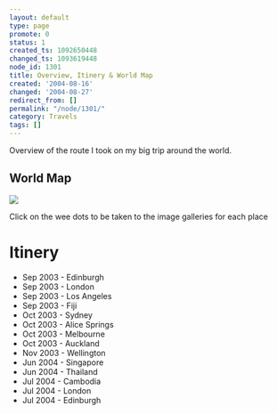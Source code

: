 ```yaml
---
layout: default
type: page
promote: 0
status: 1
created_ts: 1092650448
changed_ts: 1093619448
node_id: 1301
title: Overview, Itinery & World Map
created: '2004-08-16'
changed: '2004-08-27'
redirect_from: []
permalink: "/node/1301/"
category: Travels
tags: []
---
```

Overview of the route I took on my big trip around the world.
<!--break-->
## World Map

<img src="/images/worldmap_s-1300.png" usemap="#clientmap" border="0" align="center"/>

Click on the wee dots to be taken to the image galleries for each place

# Itinery
<ul>
<li>Sep 2003 - Edinburgh</li>
<li>Sep 2003 - London</li>
<li>Sep 2003 - Los Angeles</li>
<li>Sep 2003 - Fiji</li>
<li>Oct 2003 - Sydney</li>
<li>Oct 2003 - Alice Springs</li>
<li>Oct 2003 - Melbourne</li>
<li>Oct 2003 - Auckland</li>
<li>Nov 2003 - Wellington</li>
<li>Jun 2004 - Singapore</li>
<li>Jun 2004 - Thailand</li>
<li>Jul 2004 - Cambodia</li>
<li>Jul 2004 - London</li>
<li>Jul 2004 - Edinburgh</li>
</ul>

<map name="clientmap">
<area shape="circ" alt="Fiji" title="Fiji" href="/image/tid/25" coords="679,191,11" />
<area shape="circ" alt="New Zealand" title="New Zealand" href="/image/tid/6" coords="675,226,12" />
<area shape="circ" alt="Melbourne, Australia" title="Melbourne, Australia" href="/image/tid/33" coords="616,230,7" />
<area shape="circ" alt="Sydney, Australia" title="Sydney, Australia" href="/image/tid/31" coords="630,216,10" />
<area shape="circ" alt="Alice Springs, Australia" title="Alice Springs, Australia" href="/image/tid/32" coords="595,202,9" />
<area shape="circ" alt="Singapore" title="Singapore" href="/image/tid/94" coords="539,156,9" />
<area shape="circ" alt="Phenom Penh, Cambodia" title="Phenom Penh, Cambodia" href="/image/tid/96" coords="542,135,8" />
<area shape="circ" alt="Bangkok, Thailand" title="Bangkok, Thailand" href="/image/tid/95" coords="532,128,7" />
<area shape="circ" alt="London, UK" title="London, UK" href="/image/tid/4" coords="339,58,13" />
<area shape="circ" alt="Los Angeles, USA" title="Los Angeles, USA" href="/image/tid/21" coords="122,97,11" />
</map>
